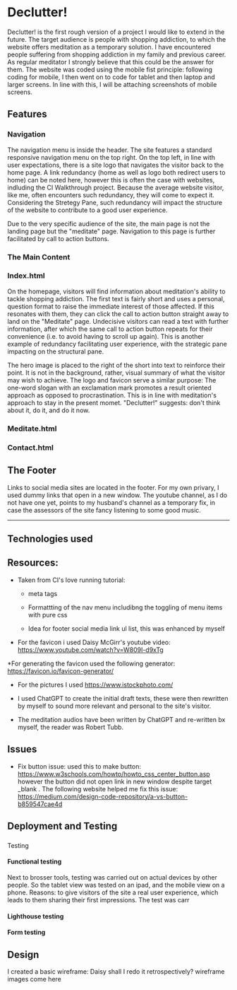 # Declutter!
  Declutter! is the first rough  version of a project I would like to extend in the future. The target audience is people with shopping addiction, to which the website offers meditation as a temporary solution. I have encountered people suffering from shopping addiction in my family and previous career. As regular meditator I strongly believe that this could be the answer for them.
  The website was coded using the mobile fist principle: following coding for mobile, I then went on to code for tablet and then laptop and larger screens. In line with this, I will be attaching screenshots of mobile screens.

## Features



### Navigation
The navigation menu is inside the header. The site features a standard responsive navigation menu on the top right. On the top left, in line with user expectations, there is a site logo that navigates the visitor back to the home page.
A link redundancy (home as well as logo both redirect users to home) can be noted here, however this is often the case with websites, indluding the CI Walkthrough project. Because the average website visitor, like me, often encounters such redundancy, they will come to expect it. Considering the Stretegy Pane, such redundancy will impact the structure of the website to contribute to a good user experience.

Due to the very specific audience of the site, the main page is not the landing page but the "meditate" page. Navigation to this page is further facilitated by call to action buttons.



### The Main Content

### Index.html
On the homepage, visitors will find information about meditation's ability to tackle shopping addiction. The first text is fairly short and uses a personal, question format to raise the immediate interest of those affected. If this resonates with them, they can click the call to action button straight away to land on the "Meditate" page. Undecisive visitors can read a text with further information, after which the same call to action button repeats for their convenience (i.e. to avoid having to scroll up again). This is another example of redundancy facilitating user experience, with the strategic pane impacting on the structural pane.

The hero image is placed to the right of the short into text to reinforce their point. It is not in the background, rather, visual summary of what the visitor may wish to achieve.  The logo and favicon serve a similar purpose: The one-word slogan with an exclamation mark promotes a result oriented approach as opposed to procrastination. This is in line with meditation's approach to stay in the present momet. "Declutter!" suggests: don't think about it, do it, and do it now.

### Meditate.html

### Contact.html

## The Footer

Links to social media sites are located in the footer. For my own privary, I used dummy links that open in a new window. The youtube channel, as I do not have one yet, points to my husband's channel as a temporary fix, in case the assessors of the site fancy listening to some good music.



---
## Technologies used




## Resources:

* Taken from CI's love running tutorial:

  * meta tags
  * Formattting of the nav menu includibng the toggling of menu items with pure css

  * Idea for footer social media link ul list, this was enhanced by myself

* For the favicon i used Daisy McGirr's youtube video: https://www.youtube.com/watch?v=W809I-d9xTg 

*For generating the favicon used the following generator: https://favicon.io/favicon-generator/

* For the pictures I used https://www.istockphoto.com/



* I used ChatGPT to create the initial draft texts, these were then rewritten by myself to sound more relevant and personal to the site's visitor.

* The meditation audios have been written by ChatGPT and re-written bx myself, the reader was Robert Tubb.

## Issues
* Fix button issue: used this to make button: https://www.w3schools.com/howto/howto_css_center_button.asp
however the button did not open link in new window despite target _blank . The following website helped me fix this issue: https://medium.com/design-code-repository/a-vs-button-b859547cae4d




##  Deployment and Testing
### 
Testing

#### Functional testing
Next to brosser tools, testing was carried out on actual devices by other people. So the tablet view was tested on an ipad, and the mobile view on a phone. Reasons:
to give visitors of the site a real user experience, which leads to them sharing their first impressions. The test was carr

#### Lighthouse testing


#### Form testing




## Design
I created a basic wireframe: Daisy shall I redo it retrospectively?
wireframe images come here



  

